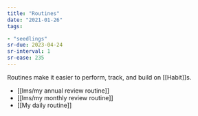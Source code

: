 ```yaml
---
title: "Routines"
date: "2021-01-26"
tags:

- "seedlings"
sr-due: 2023-04-24
sr-interval: 1
sr-ease: 235
---
```


Routines make it easier to perform, track, and build on [[Habit]]s. 

- [[lms/my annual review routine]]
- [[lms/my monthly review routine]]
- [[My daily routine]]
